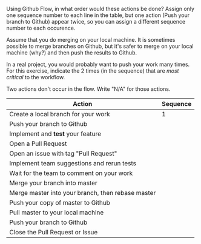 Using Github Flow, in what order would these actions be done?
Assign only one sequence number to each line in the table,
but one action (Push your branch to Github) appear twice, 
so you can assign a different sequence number to each occurence.  

Assume that you do merging on your local machine.
It is sometimes possible to merge branches on Github,
but it's safer to merge on your local machine (why?)
and then push the results to Github.

In a real project, you would probably want to push your work many times.
For this exercise, indicate the 2 times (in the sequence) that are
*most critical* to the workflow.

Two actions don't occur in the flow. Write "N/A" for those actions.


| Action                              | Sequence |
|-------------------------------------|----------|
| Create a local branch for your work |     1    |
| Push your branch to Github          |          |
| Implement and **test** your feature |          |
| Open a Pull Request                 |          |
| Open an issue with tag "Pull Request" |        |
| Implement team suggestions and rerun tests  |          |
| Wait for the team to comment on your work |      |
| Merge your branch into master       |          |
| Merge master into your branch, then rebase master |    |
| Push your copy of master to Github  |          |
| Pull master to your local machine   |          |
| Push your branch to Github          |          |
| Close the Pull Request or Issue     |          |

